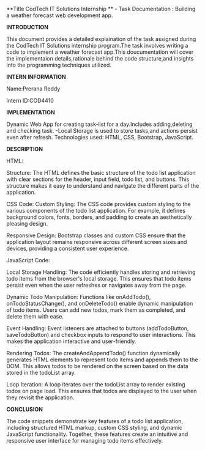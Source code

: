 **Title CodTech IT Solutions Internship ** - Task Documentation : Building a weather forecast web development app.

**INTRODUCTION**

This document provides a detailed explaination of the task assigned during the CodTech IT Solutions internship program.The task involves writing a code to implement a weather forecast app.This doucumentation will cover the implementaion details,rationale behind the code structure,and insights into the programming techniques utilized.

**INTERN INFORMATION**

Name:Prerana Reddy

Intern ID:COD4410

**IMPLEMENTATION**

Dynamic Web App for creating task-list for a day.Includes adding,deleting and checking task. -Local Storage is used to store tasks,and actions persist even after refresh. Technologies used: HTML, CSS, Bootstrap, JavaScript.

**DESCRIPTION**

HTML:

Structure: The HTML defines the basic structure of the todo list application with clear sections for the header, input field, todo list, and buttons. This structure makes it easy to understand and navigate the different parts of the application.

CSS Code:
Custom Styling: The CSS code provides custom styling to the various components of the todo list application. For example, it defines background colors, fonts, borders, and padding to create an aesthetically pleasing design.

Responsive Design: Bootstrap classes and custom CSS ensure that the application layout remains responsive across different screen sizes and devices, providing a consistent user experience.


JavaScript Code:

Local Storage Handling: The code efficiently handles storing and retrieving todo items from the browser's local storage. This ensures that todo items persist even when the user refreshes or navigates away from the page.

Dynamic Todo Manipulation: Functions like onAddTodo(), onTodoStatusChange(), and onDeleteTodo() enable dynamic manipulation of todo items. Users can add new todos, mark them as completed, and delete them with ease.

Event Handling: Event listeners are attached to buttons (addTodoButton, saveTodoButton) and checkbox inputs to respond to user interactions. This makes the application interactive and user-friendly.

Rendering Todos: The createAndAppendTodo() function dynamically generates HTML elements to represent todo items and appends them to the DOM. This allows todos to be rendered on the screen based on the data stored in the todoList array.

Loop Iteration: A loop iterates over the todoList array to render existing todos on page load. This ensures that todos are displayed to the user when they revisit the application.

**CONCLUSION**

The code snippets demonstrate key features of a todo list application, including structured HTML markup, custom CSS styling, and dynamic JavaScript functionality. Together, these features create an intuitive and responsive user interface for managing todo items effectively.












